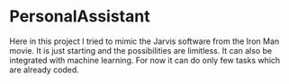 # PersonalAssistant

Here in this project I tried to mimic the Jarvis software from the Iron Man movie. 
It is just starting and the possibilities are limitless. It can also be integrated with machine learning.
For now it can do only few tasks which are already coded.
